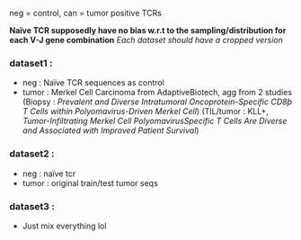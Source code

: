 neg = control, can = tumor positive TCRs

**Naïve TCR supposedly have no bias w.r.t to the sampling/distribution for each V-J gene combination**
*Each dataset should have a cropped version*

### dataset1 : 
- neg : Naïve TCR sequences as control
- tumor : Merkel Cell Carcinoma from AdaptiveBiotech, agg from 2 studies
         (Biopsy : _Prevalent and Diverse Intratumoral Oncoprotein-Specific CD8þ T Cells within Polyomavirus-Driven Merkel Cell_)
         (TIL/tumor : KLL+, _Tumor-Infiltrating Merkel Cell PolyomavirusSpecific T Cells Are Diverse and Associated with
Improved Patient Survival_)

### dataset2 :
- neg : naïve tcr 
- tumor : original train/test tumor seqs


### dataset3 :
- Just mix everything lol